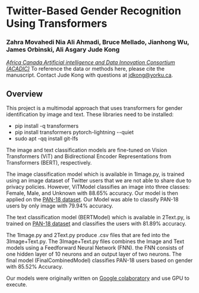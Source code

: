# Twitter-Based Gender Recognition Using Transformers

### Zahra Movahedi Nia Ali Ahmadi, Bruce Mellado, Jianhong Wu, James Orbinski, Ali Asgary Jude Kong
[*Africa Canada Artificial intelligence and Data Innovation Consortium (ACADIC)*](http://acadic.org/)
To reference the data or methods here, please cite the manuscript. Contact Jude Kong with questions at jdkong@yorku.ca.

## Overview

This project is a multimodal approach that uses transformers for gender identification by image and text.
These libraries need to be installed:
- pip install -q transformers
- pip install transformers pytorch-lightning --quiet
- sudo apt -qq install git-lfs

The image and text classification models are fine-tuned on Vision Transformers (ViT) and Bidirectional Encoder Representations from Transformers (BERT), respectively. 

The image classification model which is available in 1Image.py, is trained using an image dataset of Twitter users that we are not able to share due to privacy policies. However, ViTModel classifies an image into three classes: Female, Male, and Unknown with 88.65% accuracy. Our model is then applied on the [PAN-18 dataset](https://pan.webis.de/clef18/pan18-web/author-profiling.html). Our Model was able to classify PAN-18 users by only image with 79.94% accuracy. 

The text classification model (BERTModel) which is available in 2Text.py, is trained on [PAN-18 dataset](https://pan.webis.de/clef18/pan18-web/author-profiling.html) and classifies the users with 81.89% accuracy.

The 1Image.py and 2Text.py produce .csv files that are fed into the 3Image+Text.py. The 3Image+Text.py files combines the Image and Text models using a Feedforward Neural Network (FNN). the FNN consists of one hidden layer of 10 neurons and an output layer of two neurons. The final model (FinalCombinedModel) classifies PAN-18 users based on gender with 85.52% Accuracy.

Our models were originally written on [Google  colaboratory](https://colab.research.google.com/drive/1q7waIubin3G_8S0O9hEfVRs4qL3NqCPd?usp=sharing) and use GPU to execute.
